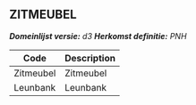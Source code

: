 ## ZITMEUBEL

*__Domeinlijst versie:__ d3*
*__Herkomst definitie:__ PNH*

|__Code__ |__Description__	|
|	---	|	---	|
| Zitmeubel | Zitmeubel |
| Leunbank | Leunbank |
